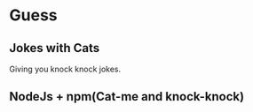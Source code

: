 # Guess 

## Jokes with Cats

Giving you knock knock jokes.

## NodeJs + npm(Cat-me and knock-knock)
